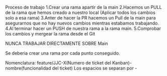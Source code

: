 Proceso de trabajo
  1.Crear una rama apartir de la main
  2.Hacemos un PULL de la rama que hemos creado a nuestro local (Aplicar todos los cambios solo a esa rama)
  3.Anter de hacer la PR hacemos un Pull de la main para asegurarnos que no hay nuevos cambios mientras estabamos trabajando.
  4.Al terminar hacer un PUSH de nuestra rama a la rama main.
  5.Comprobar los cambios y mergear la rama desde el Git

NUNCA TRABAJAR DIRECTAMENTE SOBRE Main

Se deberia crear una rama por cada punto conseguido.

Nomenclatura: feature/JJC-X(Numero de ticket del Kanban)-nombre(funcionalidad del ticket)
Los espacios se separan por -
